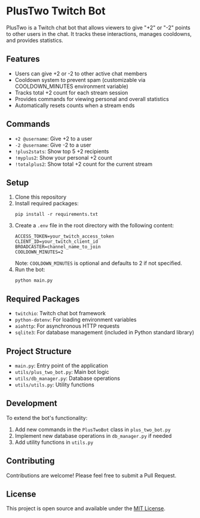 # PlusTwo Twitch Bot

PlusTwo is a Twitch chat bot that allows viewers to give "+2" or "-2" points to other users in the chat. It tracks these interactions, manages cooldowns, and provides statistics.

## Features

- Users can give +2 or -2 to other active chat members
- Cooldown system to prevent spam (customizable via COOLDOWN_MINUTES environment variable)
- Tracks total +2 count for each stream session
- Provides commands for viewing personal and overall statistics
- Automatically resets counts when a stream ends

## Commands

- `+2 @username`: Give +2 to a user
- `-2 @username`: Give -2 to a user
- `!plus2stats`: Show top 5 +2 recipients
- `!myplus2`: Show your personal +2 count
- `!totalplus2`: Show total +2 count for the current stream

## Setup

1. Clone this repository
2. Install required packages:
   ```
   pip install -r requirements.txt
   ```
3. Create a `.env` file in the root directory with the following content:
   ```
   ACCESS_TOKEN=your_twitch_access_token
   CLIENT_ID=your_twitch_client_id
   BROADCASTER=channel_name_to_join
   COOLDOWN_MINUTES=2
   ```
   Note: `COOLDOWN_MINUTES` is optional and defaults to 2 if not specified.
4. Run the bot:
   ```
   python main.py
   ```

## Required Packages

- `twitchio`: Twitch chat bot framework
- `python-dotenv`: For loading environment variables
- `aiohttp`: For asynchronous HTTP requests
- `sqlite3`: For database management (included in Python standard library)

## Project Structure

- `main.py`: Entry point of the application
- `utils/plus_two_bot.py`: Main bot logic
- `utils/db_manager.py`: Database operations
- `utils/utils.py`: Utility functions

## Development

To extend the bot's functionality:

1. Add new commands in the `PlusTwoBot` class in `plus_two_bot.py`
2. Implement new database operations in `db_manager.py` if needed
3. Add utility functions in `utils.py`

## Contributing

Contributions are welcome! Please feel free to submit a Pull Request.

## License

This project is open source and available under the [MIT License](LICENSE).